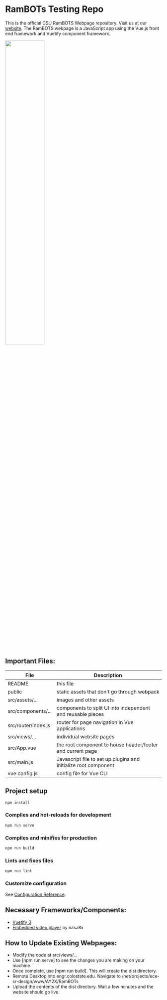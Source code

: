 # RamBOTs Testing Repo
                   
This is the official CSU RamBOTS Webpage repository. 
Visit us at our [website](https://projects-web.engr.colostate.edu/ece-sr-design/AY22/RamBOTs).
The RamBOTS webpage is a JavaScript app using the Vue.js front end framework and Vuetify component framework.


<img src="https://user-images.githubusercontent.com/112744753/196563382-2745e707-77d6-42d5-98a0-a29530e21c9a.png" width=50% height=50%>

Important Files:
------

| File                       | Description           |
| ---------------------------|-------------|
| README                     | this file |
| public   | static assets that don't go through webpack      |
| src/assets/...    | images and other assets     |
| src/components/...    | components to split UI into independent and reusable pieces     |
| src/router/index.js    | router for page navigation in Vue applications    |
| src/views/...    | individual website pages     |
| src/App.vue    | the root component to house header/footer and current page     |
| src/main.js    | Javascript file to set up plugins and initialize root component     |
| vue.config.js    | config file for Vue CLI   |

## Project setup
```
npm install
```

### Compiles and hot-reloads for development
```
npm run serve
```

### Compiles and minifies for production
```
npm run build
```

### Lints and fixes files
```
npm run lint
```


### Customize configuration
See [Configuration Reference](https://cli.vuejs.org/config/).


## Necessary Frameworks/Components:
- [Vuetify 3](https://vuetifyjs.com/en/getting-started/installation/)
- [Embedded video player](https://github.com/nasa8x/v-video-embed) by nasa8x

## How to Update Existing Webpages:
- Modify the code at src/views/... 
- Use [npm run serve] to see the changes you are making on your machine
- Once complete, use [npm run build]. This will create the dist directory.
- Remote Desktop into engr.colostate.edu. Navigate to /net/projects/ece-sr-design/www/AY2X/RamBOTs
- Upload the contents of the dist directory. Wait a few minutes and the website should go live.



